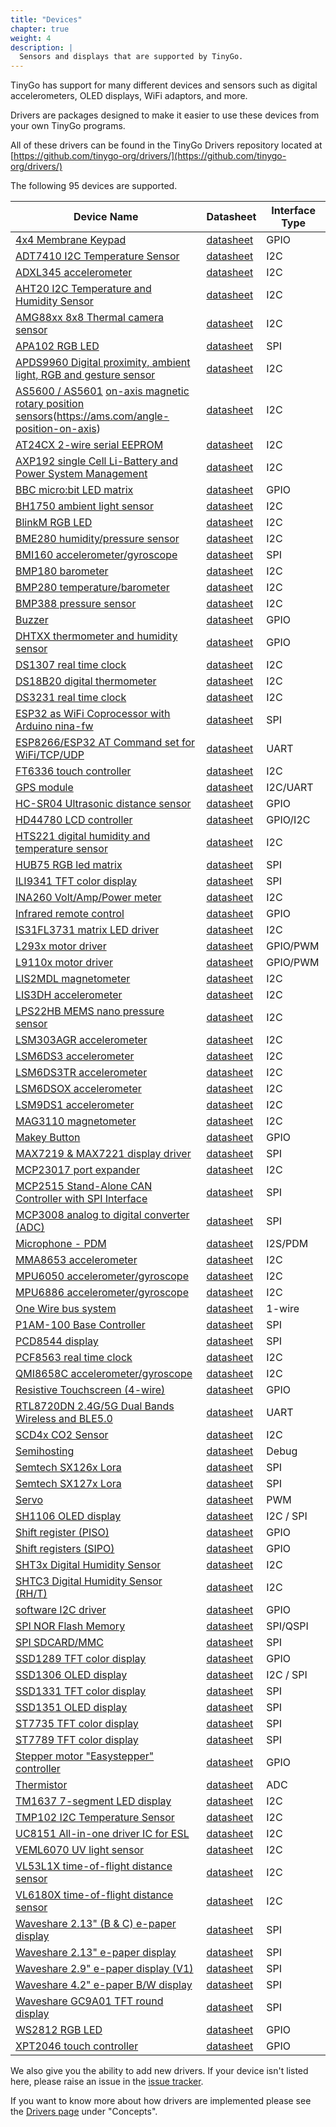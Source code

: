 ```yaml
---
title: "Devices"
chapter: true
weight: 4
description: |
  Sensors and displays that are supported by TinyGo.
---
```


TinyGo has support for many different devices and sensors such as digital accelerometers, OLED displays, WiFi adaptors, and more.

Drivers are packages designed to make it easier to use these devices from your own TinyGo programs.

All of these drivers can be found in the TinyGo Drivers repository located at [https://github.com/tinygo-org/drivers/](https://github.com/tinygo-org/drivers/)

The following 95 devices are supported.

| Device Name                                                             | Datasheet   | Interface Type |
|-------------------------------------------------------------------------|-------------|----------------|
| [4x4 Membrane Keypad](https://pkg.go.dev/tinygo.org/x/drivers/keypad4x4) | [datasheet](https://cdn.sparkfun.com/assets/f/f/a/5/0/DS-16038.pdf) | GPIO |
| [ADT7410 I2C Temperature Sensor](https://pkg.go.dev/tinygo.org/x/drivers/adt7410) | [datasheet](https://www.analog.com/media/en/technical-documentation/data-sheets/ADT7410.pdf) | I2C |
| [ADXL345 accelerometer](https://pkg.go.dev/tinygo.org/x/drivers/adxl345) | [datasheet](http://www.analog.com/media/en/technical-documentation/data-sheets/ADXL345.pdf) | I2C |
| [AHT20 I2C Temperature and Humidity Sensor](https://pkg.go.dev/tinygo.org/x/drivers/aht20) | [datasheet](http://www.aosong.com/userfiles/files/media/AHT20%20%E8%8B%B1%E6%96%87%E7%89%88%E8%AF%B4%E6%98%8E%E4%B9%A6%20A0%2020201222.pdf) | I2C |
| [AMG88xx 8x8 Thermal camera sensor](https://pkg.go.dev/tinygo.org/x/drivers/amg88xx) | [datasheet](https://cdn-learn.adafruit.com/assets/assets/000/043/261/original/Grid-EYE_SPECIFICATIONS%28Reference%29.pdf) | I2C |
| [APA102 RGB LED](https://pkg.go.dev/tinygo.org/x/drivers/apa102) | [datasheet](https://cdn-shop.adafruit.com/product-files/2343/APA102C.pdf) | SPI |
| [APDS9960 Digital proximity, ambient light, RGB and gesture sensor](https://pkg.go.dev/tinygo.org/x/drivers/apds9960) | [datasheet](https://cdn.sparkfun.com/assets/learn_tutorials/3/2/1/Avago-APDS-9960-datasheet.pdf) | I2C |
| [AS5600 / AS5601](https://pkg.go.dev/tinygo.org/x/drivers/as560x) [on-axis magnetic rotary position sensors]()(https://ams.com/angle-position-on-axis) | [datasheet](https://ams.com/documents/20143/36005/AS5600_DS000365_5-00.pdf) | I2C |
| [AT24CX 2-wire serial EEPROM](https://pkg.go.dev/tinygo.org/x/drivers/at24cx) | [datasheet](https://www.openimpulse.com/blog/wp-content/uploads/wpsc/downloadables/24C32-Datasheet.pdf) | I2C |
| [AXP192 single Cell Li-Battery and Power System Management](https://pkg.go.dev/tinygo.org/x/drivers/axp192) | [datasheet](https://github.com/m5stack/M5-Schematic/blob/master/Core/AXP192%20Datasheet_v1.1_en_draft_2211.pdf) | I2C |
| [BBC micro:bit LED matrix](https://pkg.go.dev/tinygo.org/x/drivers/microbitmatrix) | [datasheet](https://github.com/bbcmicrobit/hardware/blob/master/SCH_BBC-Microbit_V1.3B.pdf) | GPIO |
| [BH1750 ambient light sensor](https://pkg.go.dev/tinygo.org/x/drivers/bh1750) | [datasheet](https://www.mouser.com/ds/2/348/bh1750fvi-e-186247.pdf) | I2C |
| [BlinkM RGB LED](https://pkg.go.dev/tinygo.org/x/drivers/blinkm) | [datasheet](http://thingm.com/fileadmin/thingm/downloads/BlinkM_datasheet.pdf) | I2C |
| [BME280 humidity/pressure sensor](https://pkg.go.dev/tinygo.org/x/drivers/bme280) | [datasheet](https://cdn-shop.adafruit.com/datasheets/BST-BME280_DS001-10.pdf) | I2C |
| [BMI160 accelerometer/gyroscope](https://pkg.go.dev/tinygo.org/x/drivers/bmi160) | [datasheet](https://www.bosch-sensortec.com/media/boschsensortec/downloads/datasheets/bst-bmi160-ds000.pdf) | SPI |
| [BMP180 barometer](https://pkg.go.dev/tinygo.org/x/drivers/bmp180) | [datasheet](https://cdn-shop.adafruit.com/datasheets/BST-BMP180-DS000-09.pdf) | I2C |
| [BMP280 temperature/barometer](https://pkg.go.dev/tinygo.org/x/drivers/bmp280) | [datasheet](https://www.bosch-sensortec.com/media/boschsensortec/downloads/datasheets/bst-bmp280-ds001.pdf) | I2C |
| [BMP388 pressure sensor](https://pkg.go.dev/tinygo.org/x/drivers/bmp388) | [datasheet](https://www.bosch-sensortec.com/media/boschsensortec/downloads/datasheets/bst-bmp388-ds001.pdf) | I2C |
| [Buzzer](https://pkg.go.dev/tinygo.org/x/drivers/buzzer) | [datasheet](https://en.wikipedia.org/wiki/Buzzer#Piezoelectric) | GPIO |
| [DHTXX thermometer and humidity sensor](https://pkg.go.dev/tinygo.org/x/drivers/dht) | [datasheet](https://cdn-shop.adafruit.com/datasheets/Digital+humidity+and+temperature+sensor+AM2302.pdf) | GPIO |
| [DS1307 real time clock](https://pkg.go.dev/tinygo.org/x/drivers/ds1307) | [datasheet](https://datasheets.maximintegrated.com/en/ds/DS1307.pdf) | I2C |
| [DS18B20 digital thermometer](https://pkg.go.dev/tinygo.org/x/drivers/ds18b20) | [datasheet](https://datasheets.maximintegrated.com/en/ds/DS1307.pdf) | I2C |
| [DS3231 real time clock](https://pkg.go.dev/tinygo.org/x/drivers/ds3231) | [datasheet](https://datasheets.maximintegrated.com/en/ds/DS3231.pdf) | I2C |
| [ESP32 as WiFi Coprocessor with Arduino nina-fw](https://pkg.go.dev/tinygo.org/x/drivers/wifinina) | [datasheet](https://github.com/arduino/nina-fw) | SPI |
| [ESP8266/ESP32 AT Command set for WiFi/TCP/UDP](https://pkg.go.dev/tinygo.org/x/drivers/espat) | [datasheet](https://github.com/espressif/esp32-at) | UART |
| [FT6336 touch controller](https://pkg.go.dev/tinygo.org/x/drivers/ft6336) | [datasheet](https://focuslcds.com/content/FT6236.pdf) | I2C |
| [GPS module](https://pkg.go.dev/tinygo.org/x/drivers/gps) | [datasheet](https://www.u-blox.com/en/product/neo-6-series) | I2C/UART |
| [HC-SR04 Ultrasonic distance sensor](https://pkg.go.dev/tinygo.org/x/drivers/hcsr04) | [datasheet](https://cdn.sparkfun.com/datasheets/Sensors/Proximity/HCSR04.pdf) | GPIO |
| [HD44780 LCD controller](https://pkg.go.dev/tinygo.org/x/drivers/hd44780) | [datasheet](https://www.sparkfun.com/datasheets/LCD/HD44780.pdf) | GPIO/I2C |
| [HTS221 digital humidity and temperature sensor](https://pkg.go.dev/tinygo.org/x/drivers/hts221) | [datasheet](https://www.st.com/resource/en/datasheet/hts221.pdf) | I2C |
| [HUB75 RGB led matrix](https://pkg.go.dev/tinygo.org/x/drivers/hub75) | [datasheet](https://cdn-learn.adafruit.com/downloads/pdf/32x16-32x32-rgb-led-matrix.pdf) | SPI |
| [ILI9341 TFT color display](https://pkg.go.dev/tinygo.org/x/drivers/ili9341) | [datasheet](https://cdn-shop.adafruit.com/datasheets/ILI9341.pdf) | SPI |
| [INA260 Volt/Amp/Power meter](https://pkg.go.dev/tinygo.org/x/drivers/ina260) | [datasheet](https://www.ti.com/lit/ds/symlink/ina260.pdf) | I2C |
| [Infrared remote control](https://pkg.go.dev/tinygo.org/x/drivers/irremote) | [datasheet](https://en.wikipedia.org/wiki/Consumer_IR) | GPIO |
| [IS31FL3731 matrix LED driver](https://pkg.go.dev/tinygo.org/x/drivers/is31fl3731) | [datasheet](https://www.lumissil.com/assets/pdf/core/IS31FL3731_DS.pdf) | I2C |
| [L293x motor driver](https://pkg.go.dev/tinygo.org/x/drivers/l293x) | [datasheet](https://www.ti.com/lit/ds/symlink/l293d.pdf) | GPIO/PWM |
| [L9110x motor driver](https://pkg.go.dev/tinygo.org/x/drivers/l9110x) | [datasheet](https://www.elecrow.com/download/datasheet-l9110.pdf) | GPIO/PWM |
| [LIS2MDL magnetometer](https://pkg.go.dev/tinygo.org/x/drivers/lis2mdl) | [datasheet](https://www.st.com/resource/en/datasheet/lis2mdl.pdf) | I2C |
| [LIS3DH accelerometer](https://pkg.go.dev/tinygo.org/x/drivers/lis3dh) | [datasheet](https://www.st.com/resource/en/datasheet/lis3dh.pdf) | I2C |
| [LPS22HB MEMS nano pressure sensor](https://pkg.go.dev/tinygo.org/x/drivers/lps22hb) | [datasheet](https://www.st.com/resource/en/datasheet/dm00140895.pdf) | I2C |
| [LSM303AGR accelerometer](https://pkg.go.dev/tinygo.org/x/drivers/lsm303agr) | [datasheet](https://www.st.com/resource/en/datasheet/lsm303agr.pdf) | I2C |
| [LSM6DS3 accelerometer](https://pkg.go.dev/tinygo.org/x/drivers/lsm6ds3) | [datasheet](https://www.st.com/resource/en/datasheet/lsm6ds3.pdf) | I2C |
| [LSM6DS3TR accelerometer](https://pkg.go.dev/tinygo.org/x/drivers/lsm6ds3tr) | [datasheet](https://www.st.com/resource/en/datasheet/lsm6ds3tr.pdf)| I2C |
| [LSM6DSOX accelerometer](https://pkg.go.dev/tinygo.org/x/drivers/lsm6ds0x) | [datasheet](https://www.st.com/resource/en/datasheet/lsm6dsox.pdf) | I2C |
| [LSM9DS1 accelerometer](https://pkg.go.dev/tinygo.org/x/drivers/lsm9ds1) | [datasheet](https://www.st.com/resource/en/datasheet/lsm9ds1.pdf)| I2C |
| [MAG3110 magnetometer](https://pkg.go.dev/tinygo.org/x/drivers/mag3110) | [datasheet](https://www.nxp.com/docs/en/data-sheet/MAG3110.pdf) | I2C |
| [Makey Button](https://pkg.go.dev/tinygo.org/x/drivers/makeybutton) | [datasheet](https://makeymakey.com/) | GPIO |
| [MAX7219 & MAX7221 display driver](https://pkg.go.dev/tinygo.org/x/drivers/max72xx) | [datasheet](https://datasheets.maximintegrated.com/en/ds/MAX7219-MAX7221.pdf) | SPI |
| [MCP23017 port expander](https://pkg.go.dev/tinygo.org/x/drivers/mcp23017) | [datasheet](https://ww1.microchip.com/downloads/en/DeviceDoc/20001952C.pdf) | I2C |
| [MCP2515 Stand-Alone CAN Controller with SPI Interface](https://pkg.go.dev/tinygo.org/x/drivers/mcp2515) | [datasheet](https://ww1.microchip.com/downloads/en/DeviceDoc/MCP2515-Family-Data-Sheet-DS20001801K.pdf) | SPI |
| [MCP3008 analog to digital converter (ADC)](https://pkg.go.dev/tinygo.org/x/drivers/mcp3008) | [datasheet](http://ww1.microchip.com/downloads/en/DeviceDoc/21295d.pdf) | SPI |
| [Microphone - PDM](https://pkg.go.dev/tinygo.org/x/drivers/microphone) | [datasheet](https://cdn-learn.adafruit.com/assets/assets/000/049/977/original/MP34DT01-M.pdf) | I2S/PDM |
| [MMA8653 accelerometer](https://pkg.go.dev/tinygo.org/x/drivers/mma8653) | [datasheet](https://www.nxp.com/docs/en/data-sheet/MMA8653FC.pdf) | I2C |
| [MPU6050 accelerometer/gyroscope](https://pkg.go.dev/tinygo.org/x/drivers/mpu6050) | [datasheet](https://store.invensense.com/datasheets/invensense/MPU-6050_DataSheet_V3%204.pdf) | I2C |
| [MPU6886 accelerometer/gyroscope](https://pkg.go.dev/tinygo.org/x/drivers/mpu6886) | [datasheet](https://github.com/m5stack/M5-Schematic/blob/master/datasheet/MPU-6886-000193%2Bv1.1_GHIC.PDF.pdf) | I2C |
| [One Wire bus system](https://pkg.go.dev/tinygo.org/x/drivers/onewire) | [datasheet](https://en.wikipedia.org/wiki/1-Wire) | 1-wire |
| [P1AM-100 Base Controller](https://pkg.go.dev/tinygo.org/x/drivers/p1am100) | [datasheet](https://facts-engineering.github.io/modules/P1AM-100/P1AM-100.html) | SPI |
| [PCD8544 display](https://pkg.go.dev/tinygo.org/x/drivers/pcd8544) | [datasheet](http://eia.udg.edu/~forest/PCD8544_1.pdf) | SPI |
| [PCF8563 real time clock](https://pkg.go.dev/tinygo.org/x/drivers/pcf8563) | [datasheet](https://www.nxp.com/docs/en/data-sheet/PCF8563.pdf) | I2C |
| [QMI8658C accelerometer/gyroscope](https://pkg.go.dev/tinygo.org/x/drivers/qmi8658c) | [datasheet](https://www.qstcorp.com/upload/pdf/202202/%EF%BC%88%E5%B7%B2%E4%BC%A0%EF%BC%89QMI8658C%20datasheet%20rev%200.9.pdf) | I2C |
| [Resistive Touchscreen (4-wire)](https://pkg.go.dev/tinygo.org/x/drivers/touch/resistive) | [datasheet](http://ww1.microchip.com/downloads/en/Appnotes/doc8091.pdf) | GPIO |
| [RTL8720DN 2.4G/5G Dual Bands Wireless and BLE5.0](https://pkg.go.dev/tinygo.org/x/drivers/lsm6ds0xhttps://pkg.go.dev/tinygo.org/x/drivers/rtl8720dn) | [datasheet](https://www.seeedstudio.com/Realtek8720DN-2-4G-5G-Dual-Bands-Wireless-and-BLE5-0-Combo-Module-p-4442.html) | UART |
| [SCD4x CO2 Sensor](https://pkg.go.dev/tinygo.org/x/drivers/scd4x) | [datasheet](https://sensirion.com/media/documents/C4B87CE6/627C2DCD/CD_DS_SCD40_SCD41_Datasheet_D1.pdf) | I2C |
| [Semihosting](https://pkg.go.dev/tinygo.org/x/drivers/semihosting) | [datasheet](https://wiki.segger.com/Semihosting) | Debug |
| [Semtech SX126x Lora](https://pkg.go.dev/tinygo.org/x/drivers/sx126x) | [datasheet](https://www.semtech.com/products/wireless-rf/lora-connect/sx1261) | SPI |
| [Semtech SX127x Lora](https://pkg.go.dev/tinygo.org/x/drivers/sx127x) | [datasheet](https://www.semtech.com/products/wireless-rf/lora-connect/sx1276) | SPI |
| [Servo](https://pkg.go.dev/tinygo.org/x/drivers/servo) | [datasheet](https://learn.sparkfun.com/tutorials/hobby-servo-tutorial/all) | PWM |
| [SH1106 OLED display](https://pkg.go.dev/tinygo.org/x/drivers/sh1106) | [datasheet](https://www.velleman.eu/downloads/29/infosheets/sh1106_datasheet.pdf) | I2C / SPI |
| [Shift register (PISO)](https://pkg.go.dev/tinygo.org/x/drivers/shiftregister) | [datasheet](https://en.wikipedia.org/wiki/Shift_register#Parallel-in_serial-out_\(PISO\)) | GPIO |
| [Shift registers (SIPO)](https://pkg.go.dev/tinygo.org/x/drivers/shiftregister) | [datasheet](https://en.wikipedia.org/wiki/Shift_register#Serial-in_parallel-out_(SIPO)) | GPIO |
| [SHT3x Digital Humidity Sensor](https://pkg.go.dev/tinygo.org/x/drivers/sht3x) | [datasheet](https://www.sensirion.com/fileadmin/user_upload/customers/sensirion/Dokumente/2_Humidity_Sensors/Datasheets/Sensirion_Humidity_Sensors_SHT3x_Datasheet_digital.pdf) | I2C |
| [SHTC3 Digital Humidity Sensor (RH/T)](https://pkg.go.dev/tinygo.org/x/drivers/shtc3) | [datasheet](https://www.sensirion.com/fileadmin/user_upload/customers/sensirion/Dokumente/2_Humidity_Sensors/Datasheets/Sensirion_Humidity_Sensors_SHTC3_Datasheet.pdf)  | I2C |
| [software I2C driver](https://pkg.go.dev/tinygo.org/x/drivers/i2csoft) | [datasheet](https://www.ti.com/lit/an/slva704/slva704.pdf) | GPIO |
| [SPI NOR Flash Memory](https://pkg.go.dev/tinygo.org/x/drivers/flash) | [datasheet](https://en.wikipedia.org/wiki/Flash_memory#NOR_flash) | SPI/QSPI |
| [SPI SDCARD/MMC](https://pkg.go.dev/tinygo.org/x/drivers/sdcard) | [datasheet](https://en.wikipedia.org/wiki/SD_card) | SPI |
| [SSD1289 TFT color display](https://pkg.go.dev/tinygo.org/x/drivers/ssd1289) | [datasheet](http://aitendo3.sakura.ne.jp/aitendo_data/product_img/lcd/tft2/M032C1289TP/3.2-SSD1289.pdf) | GPIO |
| [SSD1306 OLED display](https://pkg.go.dev/tinygo.org/x/drivers/ssd1306) | [datasheet](https://cdn-shop.adafruit.com/datasheets/SSD1306.pdf) | I2C / SPI |
| [SSD1331 TFT color display](https://pkg.go.dev/tinygo.org/x/drivers/ssd1331) | [datasheet](https://www.crystalfontz.com/controllers/SolomonSystech/SSD1331/381/) | SPI |
| [SSD1351 OLED display](https://pkg.go.dev/tinygo.org/x/drivers/ssd1351) | [datasheet](https://download.mikroe.com/documents/datasheets/ssd1351-revision-1.3.pdf) | SPI |
| [ST7735 TFT color display](https://pkg.go.dev/tinygo.org/x/drivers/st7735) | [datasheet](https://www.crystalfontz.com/controllers/Sitronix/ST7735R/319/) | SPI |
| [ST7789 TFT color display](https://pkg.go.dev/tinygo.org/x/drivers/st7789) | [datasheet](https://cdn-shop.adafruit.com/product-files/3787/3787_tft_QT154H2201__________20190228182902.pdf) | SPI |
| [Stepper motor "Easystepper" controller](https://pkg.go.dev/tinygo.org/x/drivers/easystepper) | [datasheet](https://en.wikipedia.org/wiki/Stepper_motor) | GPIO |
| [Thermistor](https://pkg.go.dev/tinygo.org/x/drivers/thermistor) | [datasheet](https://www.farnell.com/datasheets/33552.pdf) | ADC |
| [TM1637 7-segment LED display](https://pkg.go.dev/tinygo.org/x/drivers/tm1637) | [datasheet](https://www.mcielectronics.cl/website_MCI/static/documents/Datasheet_TM1637.pdf) | I2C |
| [TMP102 I2C Temperature Sensor](https://pkg.go.dev/tinygo.org/x/drivers/tmp102) | [datasheet](https://download.mikroe.com/documents/datasheets/tmp102-data-sheet.pdf) | I2C |
| [UC8151 All-in-one driver IC for ESL](https://pkg.go.dev/tinygo.org/x/drivers/uc8151) | [datasheet](https://www.buydisplay.com/download/ic/UC8151C.pdf) | I2C |
| [VEML6070 UV light sensor](https://pkg.go.dev/tinygo.org/x/drivers/veml6070) | [datasheet](https://www.vishay.com/docs/84277/veml6070.pdf) | I2C |
| [VL53L1X time-of-flight distance sensor](https://pkg.go.dev/tinygo.org/x/drivers/vl53l1x) | [datasheet](https://www.st.com/resource/en/datasheet/vl53l1x.pdf) | I2C |
| [VL6180X time-of-flight distance sensor](https://pkg.go.dev/tinygo.org/x/drivers/vl6180x) | [datasheet](https://www.st.com/resource/en/datasheet/vl6180x.pdf) | I2C |
| [Waveshare 2.13" (B & C) e-paper display](https://pkg.go.dev/tinygo.org/x/drivers/waveshare-epd/epd2in13x) | [datasheet](https://www.waveshare.com/w/upload/d/d3/2.13inch-e-paper-b-Specification.pdf) | SPI |
| [Waveshare 2.13" e-paper display](https://pkg.go.dev/tinygo.org/x/drivers/waveshare-epd/epd2in13) | [datasheet](https://www.waveshare.com/w/upload/e/e6/2.13inch_e-Paper_Datasheet.pdf) | SPI |
| [Waveshare 2.9" e-paper display (V1)](https://pkg.go.dev/tinygo.org/x/drivers/waveshare-epd/epd2in9) | [datasheet](https://www.waveshare.com/w/upload/e/e6/2.9inch_e-Paper_Datasheet.pdf) | SPI |
| [Waveshare 4.2" e-paper B/W display](https://pkg.go.dev/tinygo.org/x/drivers/waveshare-epd/epd4in2) | [datasheet](https://www.waveshare.com/w/upload/6/6a/4.2inch-e-paper-specification.pdf) | SPI |
| [Waveshare GC9A01 TFT round display](https://pkg.go.dev/tinygo.org/x/drivers/gc9a01) | [datasheet](https://www.waveshare.com/w/upload/5/5e/GC9A01A.pdf) | SPI |
| [WS2812 RGB LED](https://pkg.go.dev/tinygo.org/x/drivers/ws2812) | [datasheet](https://cdn-shop.adafruit.com/datasheets/WS2812.pdf) | GPIO |
| [XPT2046 touch controller](https://pkg.go.dev/tinygo.org/x/drivers/xpt2046) | [datasheet](http://grobotronics.com/images/datasheets/xpt2046-datasheet.pdf) | GPIO |

We also give you the ability to add new drivers. If your device isn't listed here, please raise an issue in the [issue tracker](https://github.com/tinygo-org/drivers/issues).

If you want to know more about how drivers are implemented please see the [Drivers page](../../concepts/drivers) under "Concepts".
